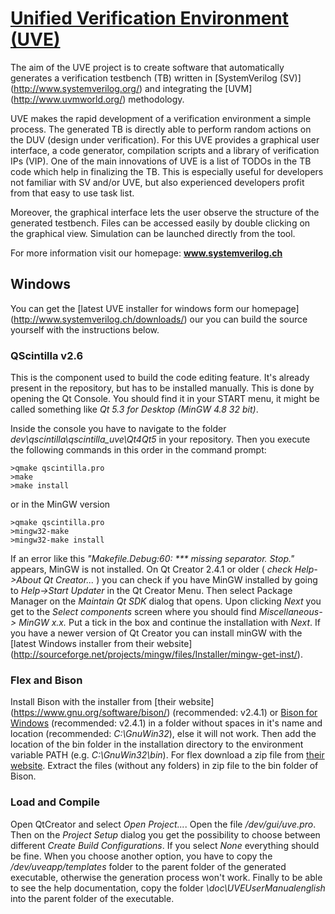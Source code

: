 [Unified Verification Environment (UVE)](http://www.systemverilog.ch)
========================================================================

The aim of the UVE project is to create software that automatically generates
a verification testbench (TB) written in [SystemVerilog (SV)]
(http://www.systemverilog.org/) and integrating the [UVM]
(http://www.uvmworld.org/) methodology. 

UVE makes the rapid development of a verification environment a simple process.
The generated TB is directly able to perform random actions on the DUV (design 
under verification). For this UVE provides a graphical user interface, a code
generator, compilation scripts and a library of verification IPs (VIP). One of 
the main innovations of UVE is a list of TODOs in the TB code which help in 
finalizing the TB. This is especially useful for developers not familiar with 
SV and/or UVE, but also experienced developers profit from that easy to use 
task list.

Moreover, the graphical interface lets the user observe the structure of the 
generated testbench. Files can be accessed easily by double clicking on the 
graphical view. Simulation can be launched directly from the tool.

For more information visit our homepage: __www.systemverilog.ch__

Windows
-------

You can get the [latest UVE installer for windows form our homepage]
(http://www.systemverilog.ch/downloads/) our you can build the source yourself
with the instructions below.

### QScintilla v2.6

This is the component used to build the code editing feature. It's already 
present in the repository, but has to be installed
manually. This is done by opening the Qt Console. You should find it in your
START menu, it might be called something like _Qt 5.3 for Desktop (MinGW 4.8 32 bit)_.

Inside the console you have to navigate to the folder 
_dev\qscintilla\qscintilla_uve\Qt4Qt5_ in your repository. Then you execute the
following commands in this order in the command prompt:
```
>qmake qscintilla.pro
>make
>make install 
```
   
or in the MinGW version
```
>qmake qscintilla.pro
>mingw32-make
>mingw32-make install
```

If an error like this _"Makefile.Debug:60: *** missing separator.  Stop."_
appears, MinGW is not installed. On Qt Creator 2.4.1 or older
( _check Help->About Qt Creator..._ ) you can check if you have MinGW installed
by going to _Help->Start Updater_ in the Qt Creator Menu. Then select Package
Manager on the _Maintain Qt SDK_ dialog that opens. Upon clicking _Next_ you
get to the _Select components_ screen where you should find
_Miscellaneous-> MinGW x.x._ Put a tick in the box and continue the installation
with _Next_. If you have a newer version of Qt Creator you can install minGW 
with the [latest Windows installer from their website]
(http://sourceforge.net/projects/mingw/files/Installer/mingw-get-inst/).

### Flex and Bison 

Install Bison with the installer from [their website]
(https://www.gnu.org/software/bison/) (recommended: v2.4.1) or [Bison for Windows](http://gnuwin32.sourceforge.net/packages/bison.htm)
(recommended: v2.4.1) in a folder without
spaces in it's name and location (recommended: _C:\GnuWin32_), else it will not
work. Then add the location of the bin folder in the installation directory to
the environment variable PATH (e.g. _C:\GnuWin32\bin_).
For flex download a zip file from [their website](http://flex.sourceforge.net).
Extract the files (without any folders) in zip file to the bin folder of Bison.

### Load and Compile

Open QtCreator and select _Open Project..._. Open the file _/dev/gui/uve.pro_.
Then on the _Project Setup_ dialog you get the possibility to choose between
different _Create Build Configurations_. If you select _None_ everything should
be fine. When you choose another option, you have to copy the
_/dev/uveapp/templates_ folder to the parent folder of the generated executable,
otherwise the generation process won't work. Finally to be able to see the help
documentation, copy the folder _\doc\UVEUserManualenglish_ into the parent 
folder of the executable.
